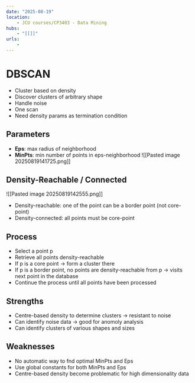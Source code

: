```yaml
---
date: "2025-08-19"
location: 
    - JCU courses/CP3403 - Data Mining
hubs: 
    - "[[]]"
urls:
    - 
---
```


# DBSCAN
+ Cluster based on density
+ Discover clusters of arbitrary shape
+ Handle noise
+ One scan
+ Need density params as termination condition

## Parameters
+ **Eps**: max radius of neighborhood
+ **MinPts**: min number of points in eps-neighborhood
![[Pasted image 20250819141725.png]]

## Density-Reachable / Connected
![[Pasted image 20250819142555.png]]
+ Density-reachable: one of the point can be a border point (not core-point)
+ Density-connected: all points must be core-point

## Process
+ Select a point p
+ Retrieve all points density-reachable
+ If p is a core point -> form a cluster there
+ If p is a border point, no points are density-reachable from p -> visits next point in the database
+ Continue the process until all points have been processed

## Strengths
+ Centre-based density to determine clusters -> resistant to noise
+ Can identify noise data -> good for anomoly analysis
+ Can identify clusters of various shapes and sizes

## Weaknesses
+ No automatic way to fnd optimal MinPts and Eps
+ Use global constants for both MinPts and Eps
+ Centre-based density become problematic for high dimensionality data
